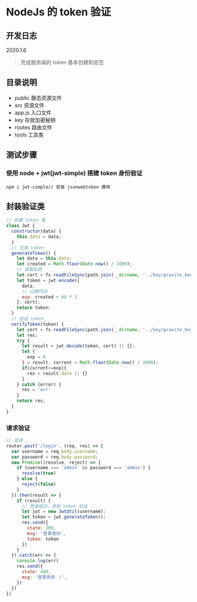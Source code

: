 # NodeJs 的 token 验证

## 开发日志

2020.1.6

> 完成服务端的 token 基本创建和验签

## 目录说明

* public 静态资源文件
* src 资源文件
* app.js 入口文件
* key 存放加密秘钥
* routes 路由文件
* tools 工具类

## 测试步骤

### 使用 node + jwt(jwt-simple) 搭建 token 身份验证

`npm i jwt-simple// 安装 jsonwebtoken 模块`

## 封装验证类

```JavaScript
// 创建 token 类
class Jwt {
  constructor(data) {
    this.data = data;
  }
  // 生成 token
  generateToken() {
    let data = this.data;
    let created = Math.floor(Date.now() / 1000);
    // 读取私钥
    let cert = fs.readFileSync(path.join(__dirname, '../key/pravite_key.txt'));
    let token = jwt.encode({
      data,
      // 过期时间
      exp: created + 60 * 2
    }, cert);
    return token;
  }
  // 验证 token
  verifyToken(token) {
    let cert = fs.readFileSync(path.join(__dirname, '../key/pravite_key.txt'));
    let res;
    try {
      let result = jwt.decode(token, cert) || {};
      let {
        exp = 0
      } = result, current = Math.floor(Date.now() / 1000);
      if(current<=exp){
        res = result.data || {}
      }
    } catch (error) {
      res = 'err'
    }
    return res;
  }
}
```

### 请求验证

```javascript
// 登录
router.post('/login', (req, res) => {
  var username = req.body.username;
  var password = req.body.password;
  new Promise((resolve, reject) => {
    if (username === 'admin' && password === 'admin') {
      resolve(true)
    } else {
      reject(false)
    }
  }).then(result => {
    if (result) {
      // 登录成功，添加 token 验证
      let jwt = new JwtUtil(username);
      let token = jwt.generateToken();
      res.send({
        state: 200,
        msg: '登录成功',
        token: token
      })
    }
  }).catch(err => {
    console.log(err)
    res.send({
      state: 400,
      msg: '登录失败 ！',
    })
  })
})
```

